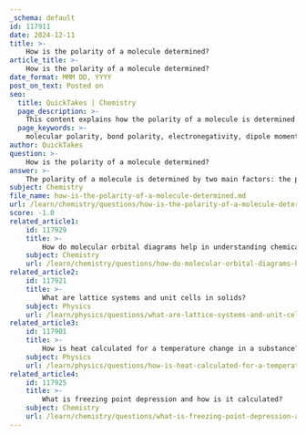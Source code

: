 ```yaml
---
_schema: default
id: 117911
date: 2024-12-11
title: >-
    How is the polarity of a molecule determined?
article_title: >-
    How is the polarity of a molecule determined?
date_format: MMM DD, YYYY
post_on_text: Posted on
seo:
  title: QuickTakes | Chemistry
  page_description: >-
    This content explains how the polarity of a molecule is determined by bond polarity, electronegativity differences, vector representation of dipole moments, and molecular geometry, with examples of polar and nonpolar molecules.
  page_keywords: >-
    molecular polarity, bond polarity, electronegativity, dipole moment, vector representation, molecular geometry, polar molecules, nonpolar molecules, hydrogen chloride, carbon dioxide, water, boron trifluoride
author: QuickTakes
question: >-
    How is the polarity of a molecule determined?
answer: >-
    The polarity of a molecule is determined by two main factors: the polarity of its individual bonds and the overall shape of the molecule. Here’s a detailed breakdown of how these factors contribute to molecular polarity:\n\n1. **Electronegativity and Bond Polarity**: The polarity of a bond is largely influenced by the relative electronegativities of the atoms involved. Electronegativity is the ability of an atom to attract electrons in a bond. When there is a significant difference in electronegativity between two bonded atoms, the bond is considered polar, meaning that the electron density is unevenly distributed. For example, in a hydrogen chloride (HCl) molecule, chlorine is more electronegative than hydrogen, resulting in a polar bond.\n\n2. **Vector Representation of Dipole Moments**: Each polar bond can be represented as a vector, with both magnitude and direction. The dipole moment of a bond points from the less electronegative atom to the more electronegative atom. To determine the overall polarity of a molecule, one must consider the vector sum of all the individual bond dipole moments. If the vectors cancel each other out, the molecule is nonpolar; if they do not cancel, the molecule is polar.\n\n3. **Molecular Geometry**: The shape of the molecule plays a crucial role in determining its polarity. Even if a molecule contains polar bonds, its overall polarity can be nonpolar if the molecular geometry allows for the dipole moments to cancel. For instance, carbon dioxide (CO₂) has two polar C=O bonds that are oriented 180 degrees apart, resulting in a linear shape that leads to a net dipole moment of zero, making it a nonpolar molecule.\n\n4. **Examples of Polar and Nonpolar Molecules**: Water (H₂O) is a classic example of a polar molecule due to its bent shape and the presence of polar O-H bonds, which do not cancel out. In contrast, boron trifluoride (BF₃) is a nonpolar molecule despite having polar B-F bonds because its trigonal planar geometry allows the dipole moments to cancel.\n\nIn summary, to determine the polarity of a molecule, one must analyze both the electronegativity differences of the atoms involved in the bonds and the three-dimensional arrangement of those bonds in space. This comprehensive approach allows for a clear understanding of whether a molecule is polar or nonpolar.
subject: Chemistry
file_name: how-is-the-polarity-of-a-molecule-determined.md
url: /learn/chemistry/questions/how-is-the-polarity-of-a-molecule-determined
score: -1.0
related_article1:
    id: 117929
    title: >-
        How do molecular orbital diagrams help in understanding chemical bonding?
    subject: Chemistry
    url: /learn/chemistry/questions/how-do-molecular-orbital-diagrams-help-in-understanding-chemical-bonding
related_article2:
    id: 117921
    title: >-
        What are lattice systems and unit cells in solids?
    subject: Physics
    url: /learn/physics/questions/what-are-lattice-systems-and-unit-cells-in-solids
related_article3:
    id: 117901
    title: >-
        How is heat calculated for a temperature change in a substance?
    subject: Physics
    url: /learn/physics/questions/how-is-heat-calculated-for-a-temperature-change-in-a-substance
related_article4:
    id: 117925
    title: >-
        What is freezing point depression and how is it calculated?
    subject: Chemistry
    url: /learn/chemistry/questions/what-is-freezing-point-depression-and-how-is-it-calculated
---
```


&nbsp;
